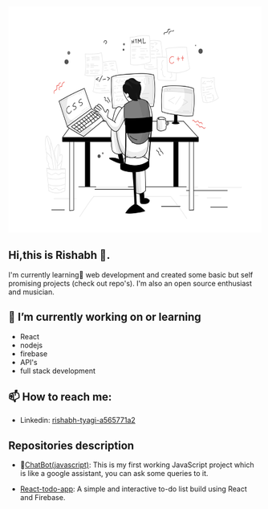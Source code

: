 <img src="webdev.png" width="100%" height="450px">

## Hi,this is Rishabh 👋.

I'm currently learning🌱 web development and created some basic but self promising projects (check out repo's). I'm also an open source enthusiast and musician.

## 🔭 I’m currently working on or learning
* React
* nodejs
* firebase
* API's
* full stack development

##  📫 How to reach me:
* Linkedin: <a href="https://in.linkedin.com/in/rishabh-tyagi-a565771a2">rishabh-tyagi-a565771a2</a>

## Repositories description
- 🔭<a href="https://github.com/Rish7223/ChatBot-JavaScript">ChatBot(javascript)</a>: This is my first working JavaScript project which is like a google assistant, you can ask some queries to it.

- <a href="https://github.com/Rish7223/todo-app">React-todo-app</a>: A simple and interactive to-do list build using React and Firebase.
<!--
**Rish7223/Rish7223** is a ✨ _special_ ✨ repository because its `README.md` (this file) appears on your GitHub profile.

Here are some ideas to get you started:

- 🔭 I’m currently working on ...
-  I’m currently learning ...
- 👯 I’m looking to collaborate on ...
- 🤔 I’m looking for help with ...
- 💬 Ask me about ...
- 📫 How to reach me: ...
- 😄 Pronouns: ...
- ⚡ Fun fact: ...
-->

